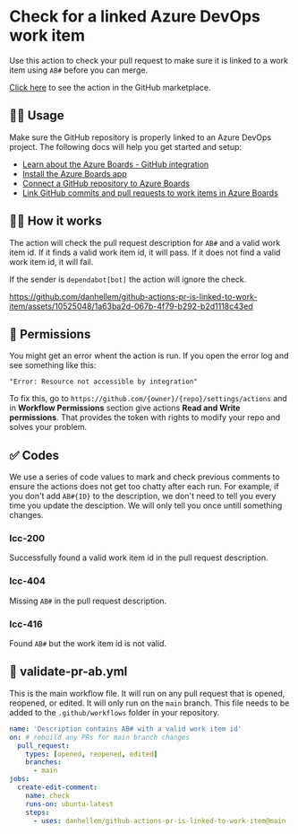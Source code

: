 # Check for a linked Azure DevOps work item

Use this action to check your pull request to make sure it is linked to a work item using ``AB#`` before you can merge.

[Click here](https://github.com/marketplace/actions/azure-boards-check-for-ab) to see the action in the GitHub marketplace.

## 💁‍♂️ Usage

Make sure the GitHub repository is properly linked to an Azure DevOps project. The following docs will help you get started and setup:

- [Learn about the Azure Boards - GitHub integration](https://learn.microsoft.com/en-us/azure/devops/boards/github/?view=azure-devops)
- [Install the Azure Boards app](https://github.com/marketplace/azure-boards)
- [Connect a GitHub repository to Azure Boards](https://learn.microsoft.com/en-us/azure/devops/boards/github/add-remove-repositories?view=azure-devops)
- [Link GitHub commits and pull requests to work items in Azure Boards](https://learn.microsoft.com/en-us/azure/devops/boards/github/link-to-from-github?view=azure-devops)

## 👩‍🏫 How it works

The action will check the pull request description for ``AB#`` and a valid work item id. If it finds a valid work item id, it will pass. If it does not find a valid work item id, it will fail.

If the sender is ``dependabot[bot]`` the action will ignore the check.

https://github.com/danhellem/github-actions-pr-is-linked-to-work-item/assets/10525048/1a63ba2d-067b-4f79-b292-b2d1118c43ed

## 🔑 Permissions

You might get an error whent the action is run. If you open the error log and see something like this:

``
"Error: Resource not accessible by integration" 
``

To fix this, go to ``https://github.com/{owner}/{repo}/settings/actions`` and in **Workflow Permissions** section give actions **Read and Write permissions**. That provides the token with rights to modify your repo and solves your problem.

## ✅ Codes

We use a series of code values to mark and check previous comments to ensure the actions does not get too chatty after each run. For example, if you don't add ``AB#{ID}`` to the description, we don't need to tell you every time you update the desciption. We will only tell you once untill something changes.

### lcc-200

Successfully found a valid work item id in the pull request description.

### lcc-404

Missing ``AB#`` in the pull request description.

### lcc-416

Found ``AB#`` but the work item id is not valid.

## 📄 validate-pr-ab.yml

This is the main workflow file. It will run on any pull request that is opened, reopened, or edited. It will only run on the ``main`` branch. This file needs to be added to the ``.github/workflows`` folder in your repository.

```yml
name: 'Description contains AB# with a valid work item id'
on: # rebuild any PRs for main branch changes
  pull_request:
    types: [opened, reopened, edited]
    branches:
      - main 
jobs:
  create-edit-comment:
    name: check   
    runs-on: ubuntu-latest
    steps:
      - uses: danhellem/github-actions-pr-is-linked-to-work-item@main
```
